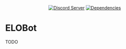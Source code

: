 <div align="center">
    <a href="https://discord.gg/gGmraen"><img src="https://discordapp.com/api/guilds/499974049741668362/embed.png" alt="Discord Server" /></a>
    <a href="https://david-dm.org/Lunerr/ELOBot"><img src="https://david-dm.org/Lunerr/ELOBot.svg" alt="Dependencies" /></a>
</div>

# ELOBot
TODO
